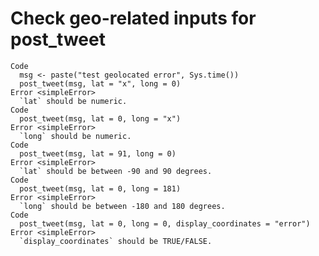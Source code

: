 # Check geo-related inputs for post_tweet

    Code
      msg <- paste("test geolocated error", Sys.time())
      post_tweet(msg, lat = "x", long = 0)
    Error <simpleError>
      `lat` should be numeric.
    Code
      post_tweet(msg, lat = 0, long = "x")
    Error <simpleError>
      `long` should be numeric.
    Code
      post_tweet(msg, lat = 91, long = 0)
    Error <simpleError>
      `lat` should be between -90 and 90 degrees.
    Code
      post_tweet(msg, lat = 0, long = 181)
    Error <simpleError>
      `long` should be between -180 and 180 degrees.
    Code
      post_tweet(msg, lat = 0, long = 0, display_coordinates = "error")
    Error <simpleError>
      `display_coordinates` should be TRUE/FALSE.

